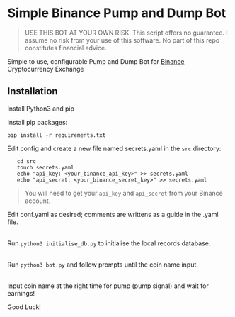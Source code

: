 # Simple Binance Pump and Dump Bot

> USE THIS BOT AT YOUR OWN RISK. This script offers no guarantee. I assume no risk from your use of this software. No part of this repo constitutes financial advice.

Simple to use, configurable Pump and Dump Bot for [Binance](https://binance.com) Cryptocurrency Exchange

## Installation

Install Python3 and pip

Install pip packages:

```pip install -r requirements.txt``` 

Edit config and create a new file named secrets.yaml in the ```src``` directory:

```
   cd src
   touch secrets.yaml
   echo "api_key: <your_binance_api_key>" >> secrets.yaml
   echo "api_secret: <your_binance_secret_key>" >> secrets.yaml
```
> You will need to get your ```api_key``` and ```api_secret``` from your Binance account.

Edit conf.yaml as desired; comments are writtens as a guide in the .yaml file.  
<br/>

Run ```python3 initialise_db.py``` to initialise the local records database.  
<br/>

Run ```python3 bot.py``` and follow prompts until the coin name input.  
<br/>

Input coin name at the right time for pump (pump signal) and wait for earnings!

Good Luck!

